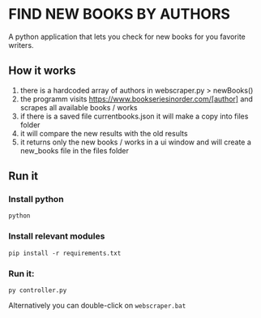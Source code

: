 # FIND NEW BOOKS BY AUTHORS

A python application that lets you check for new books for you favorite writers.

## How it works

1. there is a hardcoded array of authors in webscraper.py > newBooks()
2. the programm visits https://www.bookseriesinorder.com/[author] and scrapes all available books / works
3. if there is a saved file currentbooks.json it will make a copy into files folder
4. it will compare the new results with the old results
5. it returns only the new books / works in a ui window and will create a new_books file in the files folder

## Run it

### Install python

`python`

### Install relevant modules

`pip install -r requirements.txt`

### Run it:

`py controller.py`

Alternatively you can double-click on `webscraper.bat`
